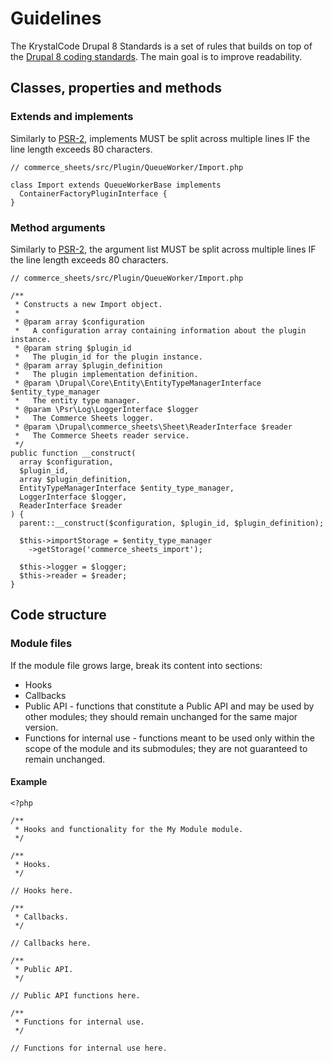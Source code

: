 # Guidelines

The KrystalCode Drupal 8 Standards is a set of rules that builds on top of the [Drupal 8 coding standards](https://www.drupal.org/docs/develop/standards). The main goal is to improve readability.

## Classes, properties and methods

### Extends and implements

Similarly to [PSR-2](https://www.php-fig.org/psr/psr-2/#41-extends-and-implements), implements MUST be split across multiple lines IF the line length exceeds 80 characters.

```
// commerce_sheets/src/Plugin/QueueWorker/Import.php

class Import extends QueueWorkerBase implements
  ContainerFactoryPluginInterface {
}
```

### Method arguments

Similarly to [PSR-2](https://www.php-fig.org/psr/psr-2/#44-method-arguments), the argument list MUST be split across multiple lines IF the line length exceeds 80 characters.

```
// commerce_sheets/src/Plugin/QueueWorker/Import.php

/**
 * Constructs a new Import object.
 *
 * @param array $configuration
 *   A configuration array containing information about the plugin instance.
 * @param string $plugin_id
 *   The plugin_id for the plugin instance.
 * @param array $plugin_definition
 *   The plugin implementation definition.
 * @param \Drupal\Core\Entity\EntityTypeManagerInterface $entity_type_manager
 *   The entity type manager.
 * @param \Psr\Log\LoggerInterface $logger
 *   The Commerce Sheets logger.
 * @param \Drupal\commerce_sheets\Sheet\ReaderInterface $reader
 *   The Commerce Sheets reader service.
 */                                                                   
public function __construct(
  array $configuration,
  $plugin_id,
  array $plugin_definition,
  EntityTypeManagerInterface $entity_type_manager,
  LoggerInterface $logger,
  ReaderInterface $reader
) {
  parent::__construct($configuration, $plugin_id, $plugin_definition);

  $this->importStorage = $entity_type_manager
    ->getStorage('commerce_sheets_import');

  $this->logger = $logger;
  $this->reader = $reader;
}
```

## Code structure

### Module files

If the module file grows large, break its content into sections:

* Hooks
* Callbacks
* Public API - functions that constitute a Public API and may be used by other modules; they should remain unchanged for the same major version.
* Functions for internal use - functions meant to be used only within the scope of the module and its submodules; they are not guaranteed to remain unchanged.

#### Example

```
<?php

/**
 * Hooks and functionality for the My Module module.
 */

/**
 * Hooks.
 */

// Hooks here.

/**
 * Callbacks.
 */

// Callbacks here.

/**
 * Public API.
 */

// Public API functions here.

/**
 * Functions for internal use.
 */

// Functions for internal use here.
```
